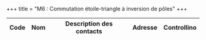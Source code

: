 +++
title = "M6 : Commutation étoile-triangle à inversion de pôles"
+++

Code|Nom|Description des contacts|Adresse|Controllino
|---|---|---|---|---|
